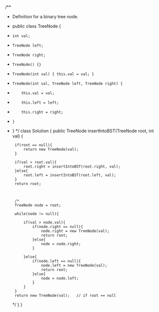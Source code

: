 /**
 * Definition for a binary tree node.
 * public class TreeNode {
 *     int val;
 *     TreeNode left;
 *     TreeNode right;
 *     TreeNode() {}
 *     TreeNode(int val) { this.val = val; }
 *     TreeNode(int val, TreeNode left, TreeNode right) {
 *         this.val = val;
 *         this.left = left;
 *         this.right = right;
 *     }
 * }
 */
class Solution {
    public TreeNode insertIntoBST(TreeNode root, int val) { 
        
        if(root == null){
            return new TreeNode(val);
        }
        
        if(val > root.val){
            root.right = insertIntoBST(root.right, val);
        }else{
            root.left = insertIntoBST(root.left, val);
        }
        return root;
        
        
        
        /*
        TreeNode node = root;

        while(node != null){
            
            if(val > node.val){
                if(node.right == null){
                    node.right = new TreeNode(val);
                    return root;
                }else{
                    node = node.right;
                }
                
            }else{
                if(node.left == null){
                    node.left = new TreeNode(val);
                    return root;
                }else{
                    node = node.left;
                } 
            }
        }
        return new TreeNode(val);   // if root == null
    */
    }
}